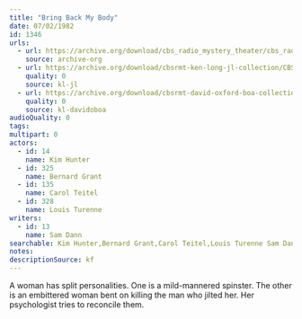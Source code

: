 ```yaml
---
title: "Bring Back My Body"
date: 07/02/1982
id: 1346
urls: 
  - url: https://archive.org/download/cbs_radio_mystery_theater/cbs_radio_mystery_theater-1301-1350.zip/cbs_radio_mystery_theater-1301-1350%2Fcbsrmt_1346_bring_back_my_body.mp3
    source: archive-org
  - url: https://archive.org/download/cbsrmt-ken-long-jl-collection/CBSRMT - 820702 1346 Bring Back My Body_jl.mp3
    quality: 0
    source: kl-jl
  - url: https://archive.org/download/cbsrmt-david-oxford-boa-collection/CBSRMT-820702-1346-Bring-Back-My-Body-(128-48)_WBBM-JE-{BoA}.mp3
    quality: 0
    source: kl-davidoboa
audioQuality: 0
tags: 
multipart: 0
actors:  
  - id: 14
    name: Kim Hunter  
  - id: 325
    name: Bernard Grant  
  - id: 135
    name: Carol Teitel  
  - id: 328
    name: Louis Turenne
writers:  
  - id: 13
    name: Sam Dann
searchable: Kim Hunter,Bernard Grant,Carol Teitel,Louis Turenne Sam Dann
notes: 
descriptionSource: kf
---
```

A woman has split personalities. One is a mild-mannered spinster. The other is an embittered woman bent on killing the man who jilted her. Her psychologist tries to reconcile them.